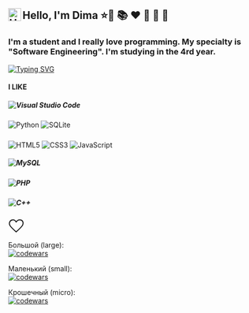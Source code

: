 ## Hello, I'm Dima <img align="left" alt="HTML5" width="26" src="https://github.com/blackcater/blackcater/raw/main/images/Hi.gif" /> ⭐💚 📚 ❤ 🐛 🍎 🎏
### I'm a student and I really love programming. My specialty is "Software Engineering". I'm studying in the 4rd year.
[![Typing SVG](https://readme-typing-svg.herokuapp.com?color=%2336BCF7&lines=Computer+science+student)](https://git.io/typing-svg)
#### I LIKE 
##### ![Visual Studio Code](https://img.shields.io/badge/Visual%20Studio%20Code-0078d7.svg?style=for-the-badge&logo=visual-studio-code&logoColor=white)
![Python](https://img.shields.io/badge/python-3670A0?style=for-the-badge&logo=python&logoColor=ffdd54)
![SQLite](https://img.shields.io/badge/sqlite-%2307405e.svg?style=for-the-badge&logo=sqlite&logoColor=white)
 #####
![HTML5](https://img.shields.io/badge/html5-%23E34F26.svg?style=for-the-badge&logo=html5&logoColor=white)
![CSS3](https://img.shields.io/badge/css3-%231572B6.svg?style=for-the-badge&logo=css3&logoColor=white)
![JavaScript](https://img.shields.io/badge/javascript-%23323330.svg?style=for-the-badge&logo=javascript&logoColor=%23F7DF1E)
##### ![MySQL](https://img.shields.io/badge/mysql-%2300f.svg?style=for-the-badge&logo=mysql&logoColor=white)
##### ![PHP](https://img.shields.io/badge/php-%23777BB4.svg?style=for-the-badge&logo=php&logoColor=white)
##### ![C++](https://img.shields.io/badge/c++-%2300599C.svg?style=for-the-badge&logo=c%2B%2B&logoColor=white)

<svg id="i-heart" xmlns="http://www.w3.org/2000/svg" viewBox="0 0 32 32" width="32" height="32" fill="none" stroke="currentcolor" stroke-linecap="round" stroke-linejoin="round" stroke-width="2">
    <path d="M4 16 C1 12 2 6 7 4 12 2 15 6 16 8 17 6 21 2 26 4 31 6 31 12 28 16 25 20 16 28 16 28 16 28 7 20 4 16 Z" />
</svg>

Большой (large):    
[![codewars]([https://www.codewars.com/users/username/badges/large)](https://www.codewars.com/users/username](https://www.codewars.com/users/Raccoonn78/badges/large))   

Маленький (small):    
[![codewars]([https://www.codewars.com/users/username/badges/small)](https://www.codewars.com/users/username](https://www.codewars.com/users/Raccoonn78/badges/small)) 

Крошечный (micro):    
[![codewars]([https://www.codewars.com/users/username/badges/micro)](https://www.codewars.com/users/username](https://www.codewars.com/users/Raccoonn78/badges/micro)) 
